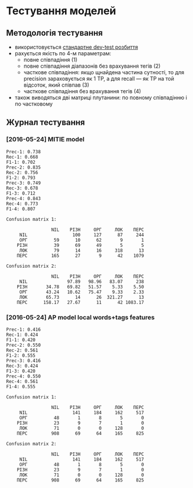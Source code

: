 # Тестування моделей

## Методологія тестування

- використовується [стандартне dev-test розбиття](../doc/dev-test-split.txt)
- рахується якість по 4-м параметрам:
  - повне співпадіння (1)
  - повне співпадіння діапазонів без врахування тегів (2)
  - часткове співпадіння: якщо щнайдена частина сутності, то для precision зараховується як 1 TP, а для recall — як TP на той відсоток, який співпав (3)
  - часткове співпадіння без врахування тегів (4)
- також виводяться дві матриці плутанини: по повному співпадінню і по частковому


## Журнал тестування

### [2016-05-24] MITIE model

```
Prec-1: 0.738
Rec-1: 0.668
F1-1: 0.702
Prec-2: 0.835
Rec-2: 0.756
F1-2: 0.793
Prec-3: 0.749
Rec-3: 0.678
F1-3: 0.712
Prec-4: 0.843
Rec-4: 0.773
F1-4: 0.807

Confusion matrix 1:

        	     NIL    РІЗН     ОРГ     ЛОК    ПЕРС
     NIL	             100     127      87     244
     ОРГ	      59      10      62       9       1
    РІЗН	      39      69      49       5       5
     ЛОК	      79      14      16     318      13
    ПЕРС	     165      27       9      42    1079

Confusion matrix 2:

        	     NIL    РІЗН     ОРГ     ЛОК    ПЕРС
     NIL	           97.89   98.96   83.07     238
    РІЗН	   34.78   69.82   51.57    5.33    5.50
     ОРГ	   43.24   10.62   75.47    9.33    2.33
     ЛОК	   65.73      14      26  321.27      13
    ПЕРС	  158.17   27.67      11      42 1083.17
```

### [2016-05-24] AP model local words+tags features

```
Prec-1: 0.416
Rec-1: 0.424
F1-1: 0.420
Prec-2: 0.550
Rec-2: 0.561
F1-2: 0.555
Prec-3: 0.416
Rec-3: 0.424
F1-3: 0.420
Prec-4: 0.550
Rec-4: 0.561
F1-4: 0.555

Confusion matrix 1:

        	     NIL    РІЗН     ОРГ     ЛОК    ПЕРС
     NIL	             141     184     162     517
     ОРГ	      48       1       8       5       0
    РІЗН	      23       9       7       1       0
     ЛОК	      71       0       0     128       0
    ПЕРС	     908      69      64     165     825

Confusion matrix 2:

        	     NIL    РІЗН     ОРГ     ЛОК    ПЕРС
     NIL	             141     184     162     517
     ОРГ	      48       1       8       5       0
    РІЗН	      23       9       7       1       0
     ЛОК	      71       0       0     128       0
    ПЕРС	     908      69      64     165     825
```
